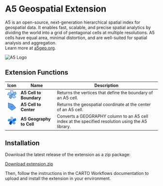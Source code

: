 # A5 Geospatial Extension

A5 is an open-source, next-generation hierarchical spatial index for geospatial data. It enables fast, scalable, and precise spatial analytics by dividing the world into a grid of pentagonal cells at multiple resolutions. A5 cells have equal area, minimal distortion, and are well-suited for spatial analysis and aggregation.  
Learn more at [a5geo.org](https://a5geo.org/).

<img src="https://a5geo.org/assets/images/a5-preview-0b9f90a150c8affef7bf1211935d9916.png" alt="A5 Logo" width="120"/>

## Extension Functions

| Icon | Name | Description |
|------|------|-------------|
| <img src="icons/a5-boundary.svg" width="32"/> | **A5 Cell to Boundary** | Returns the vertices that define the boundary of an A5 cell. |
| <img src="icons/a5-center.svg" width="32"/> | **A5 Cell to Center** | Returns the geospatial coordinate at the center of an A5 cell. |
| <img src="icons/a5-frompoint.svg" width="32"/> | **A5 Geography to Cell** | Converts a GEOGRAPHY column to an A5 cell index at the specified resolution using the A5 library. |

## Installation

Download the latest release of the extension as a zip package:

[Download extension.zip](https://raw.githubusercontent.com/CartoDB/workflows-extension-a5/refs/heads/master/extension.zip)

Then, follow the instructions in the CARTO Workflows documentation to upload and install the extension in your environment.